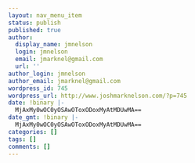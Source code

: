 ```yaml
---
layout: nav_menu_item
status: publish
published: true
author:
  display_name: jmnelson
  login: jmnelson
  email: jmarknel@gmail.com
  url: ''
author_login: jmnelson
author_email: jmarknel@gmail.com
wordpress_id: 745
wordpress_url: http://www.joshmarknelson.com/?p=745
date: !binary |-
  MjAxMy0wOC0yOSAwOToxODoxMyAtMDUwMA==
date_gmt: !binary |-
  MjAxMy0wOC0yOSAwOToxODoxMyAtMDUwMA==
categories: []
tags: []
comments: []
---
```


